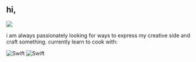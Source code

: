 ## hi,
![](https://komarev.com/ghpvc/?username=shaniashn)

i am always passionately looking for ways to express my creative side and craft something. currently learn to cook with:

![Swift](https://img.shields.io/badge/swift-F54A2A?style=for-the-badge&logo=swift&logoColor=white)
![Swift](https://img.shields.io/badge/UIKit-F54A2A?style=for-the-badge&logo=swift&logoColor=white)


<!--I'm an undergraduate Informatics Engineering student with a broad interests in tech field. Currently I'm focusing on iOS development and put some energy in front-end development along with back-end development.-->



<!--
**shaniashn/shaniashn** is a ✨ _special_ ✨ repository because its `README.md` (this file) appears on your GitHub profile.

Here are some ideas to get you started:

- 🔭 I’m currently working on ...
- 🌱 I’m currently learning ...
- 👯 I’m looking to collaborate on ...
- 🤔 I’m looking for help with ...
- 💬 Ask me about ...
- 📫 How to reach me: ...
- 😄 Pronouns: ...
- ⚡ Fun fact: ...
-->

